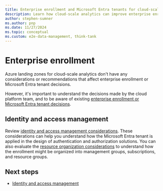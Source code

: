 ```yaml
---
title: Enterprise enrollment and Microsoft Entra tenants for cloud-scale analytics
description: Learn how cloud-scale analytics can improve enterprise enrollment and Microsoft Entra tenant decisions.
author: stephen-sumner
ms.author: pnp
ms.date: 11/27/2024
ms.topic: conceptual
ms.custom: e2e-data-management, think-tank
---
```


# Enterprise enrollment

Azure landing zones for cloud-scale analytics don't have any considerations or recommendations that affect enterprise enrollment or Microsoft Entra tenant decisions.

However, it's important to understand the decisions made by the cloud platform team, and to be aware of existing [enterprise enrollment or Microsoft Entra tenant decisions](../../ready/landing-zone/design-area/azure-billing-microsoft-entra-tenant.md).

## Identity and access management

Review [identity and access management considerations](./eslz-identity-and-access-management.md). These considerations can help you understand how the Microsoft Entra tenant is applied in the design of authentication and authorization solutions. You can also evaluate the [resource organization considerations](./eslz-resource-organization.md) to understand how the enrollment might be organized into management groups, subscriptions, and resource groups.

## Next steps

- [Identity and access management](./eslz-identity-and-access-management.md)
